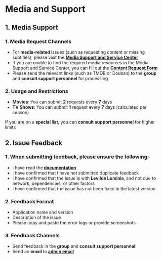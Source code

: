# Media and Support

## **1. Media Support**

### 1. Media Request Channels

- For **media-related** issues (such as requesting content or missing subtitles), please visit the [**Media Support and Service Center**](https://mediasupport.itsmyduty.top/)
- If you are unable to find the required media resources in the Media Support and Service Center, you can fill out the [**Content Request Form**](https://docs.google.com/spreadsheets/d/11rw6dlYZqDSQ9-fL9Mobs7RDG-_9MLOw-8M96x81VYs/edit?usp=sharing)
- Please send the relevant links (such as TMDB or Douban) to the **group** and **consult support personnel** for processing

### 2. Usage and Restrictions

- **Movies**: You can submit **2** requests every **7** days
- **TV Shows**: You can submit **1** request every **7** days (calculated per season)

If you are on a **special list**, you can **consult support personnel** for higher limits

## **2. Issue Feedback**

### 1. When submitting feedback, please ensure the following:

- I have read the [**documentation**](https://lalawiki.cynn.top/)
- I have confirmed that I have not submitted duplicate feedback
- I have confirmed that the issue is with **Levilde Luminia**, and not due to network, dependencies, or other factors
- I have confirmed that the issue has not been fixed in the latest version

### 2. Feedback Format

- Application name and version
- Description of the issue
- Please copy and paste the error logs or provide screenshots

### 3. Feedback Channels

- Send feedback in the **group** and **consult support personnel**
- Send an **email** to [**admin email**](mailto:email@levilde.com)